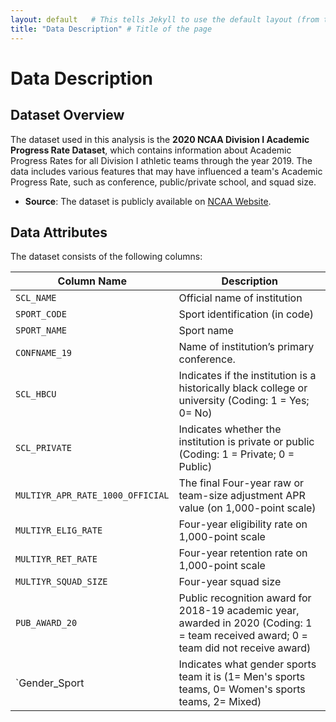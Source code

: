 ```yaml
---
layout: default   # This tells Jekyll to use the default layout (from the theme)
title: "Data Description" # Title of the page
---
```


# Data Description

## Dataset Overview

The dataset used in this analysis is the **2020 NCAA Division I Academic Progress Rate Dataset**, which contains information about Academic Progress Rates for all Division I athletic teams through the year 2019. The data includes various features that may have influenced a team's Academic Progress Rate, such as conference, public/private school, and squad size.

- **Source**: The dataset is publicly available on [NCAA Website](https://www.ncaa.org/sports/2016/12/14/shared-ncaa-research-data.aspx).

## Data Attributes

The dataset consists of the following columns:

| Column Name   | Description                                                                 |
|---------------|-----------------------------------------------------------------------------|
| `SCL_NAME`| Official name of institution|
| `SPORT_CODE`| Sport identification (in code) |
| `SPORT_NAME`| Sport name|
| `CONFNAME_19`| Name of institution’s primary conference.|
| `SCL_HBCU`| Indicates if the institution is a historically black college or university (Coding: 1 = Yes; 0= No)|
| `SCL_PRIVATE`| Indicates whether the institution is private or public (Coding: 1 = Private; 0 = Public)|
| `MULTIYR_APR_RATE_1000_OFFICIAL`| The final Four-year raw or team-size adjustment APR value (on 1,000-point scale)|
| `MULTIYR_ELIG_RATE`| Four-year eligibility rate on 1,000-point scale |
| `MULTIYR_RET_RATE`| Four-year retention rate on 1,000-point scale |
| `MULTIYR_SQUAD_SIZE`| Four-year squad size |
| `PUB_AWARD_20`| Public recognition award for 2018-19 academic year, awarded in 2020 (Coding: 1 = team received award; 0 = team did not receive award) |
| `Gender_Sport | Indicates what gender sports team it is (1= Men's sports teams, 0= Women's sports teams, 2= Mixed) |


